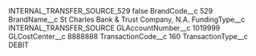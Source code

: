 <?xml version="1.0" encoding="UTF-8"?>
<CustomMetadata xmlns="http://soap.sforce.com/2006/04/metadata" xmlns:xsi="http://www.w3.org/2001/XMLSchema-instance" xmlns:xsd="http://www.w3.org/2001/XMLSchema">
    <label>INTERNAL_TRANSFER_SOURCE_529</label>
    <protected>false</protected>
    <values>
        <field>BrandCode__c</field>
        <value xsi:type="xsd:string">529</value>
    </values>
    <values>
        <field>BrandName__c</field>
        <value xsi:type="xsd:string">St Charles Bank &amp; Trust Company, N.A.</value>
    </values>
    <values>
        <field>FundingType__c</field>
        <value xsi:type="xsd:string">INTERNAL_TRANSFER_SOURCE</value>
    </values>
    <values>
        <field>GLAccountNumber__c</field>
        <value xsi:type="xsd:string">1019999</value>
    </values>
    <values>
        <field>GLCostCenter__c</field>
        <value xsi:type="xsd:string">8888888</value>
    </values>
    <values>
        <field>TransactionCode__c</field>
        <value xsi:type="xsd:string">160</value>
    </values>
    <values>
        <field>TransactionType__c</field>
        <value xsi:type="xsd:string">DEBIT</value>
    </values>
</CustomMetadata>
